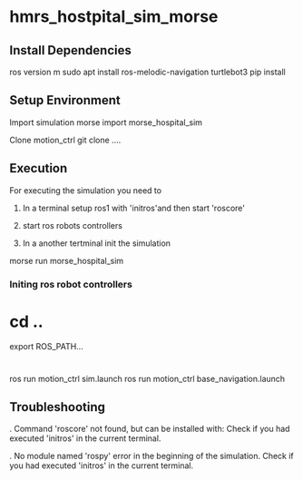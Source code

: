 # hmrs_hostpital_sim_morse

## Install Dependencies
ros version m
sudo apt install ros-melodic-navigation
turtlebot3
pip install 

## Setup Environment
Import simulation 
 morse import morse_hospital_sim

Clone motion_ctrl
git clone ....


## Execution
For executing the simulation you need to 
1. In a terminal setup ros1 with 'initros'and then start 'roscore'

2. start ros robots controllers

3. In a another tertminal init the simulation

  morse run morse_hospital_sim

### Initing ros robot controllers
 # cd .. 
 export ROS_PATH...
 # 
 ros run motion_ctrl sim.launch 
 ros run motion_ctrl base_navigation.launch 


## Troubleshooting
. Command 'roscore' not found, but can be installed with:
  Check if you had executed 'initros' in the current terminal.

. No module named 'rospy' error in the beginning of the simulation.
  Check if you had executed 'initros' in the current terminal.